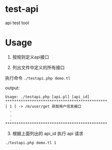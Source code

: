 # test-api
api test tool

# Usage

1. 按规则定义api接口

2. 列出文件中定义的所有接口

执行命令 `./testapi.php demo.tl`

output:
```
Usage: ./testapi.php [api.pl] [api_id]
**********************************************
[ 1 ] -> /m/user/get 获取用户信息接口
  .
  .
  .
**********************************************
```

3. 根据上面列出的 api_id 执行 api 请求

`./testapi.php demo.tl 1`
